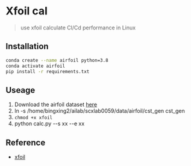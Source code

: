 # Xfoil cal
> use xfoil calculate Cl/Cd performance in Linux


## Installation

```bash
conda create --name airfoil python=3.8
conda activate airfoil
pip install -r requirements.txt
```

## Useage

1. Download the airfoil dataset [here](https://drive.google.com/file/d/14HIHr3YGP4cqa6yw_ursTF6Jj4x7hRSG/view?usp=drive_link) 
2. ln -s /home/bingxing2/ailab/scxlab0059/data/airfoil/cst_gen cst_gen
3. ```chmod +x xfoil```
4. python calc.py  --s xx --e xx


## Reference

- [xfoil](https://github.com/RobotLocomotion/xfoil)
